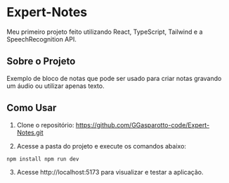 # Expert-Notes
Meu primeiro projeto feito utilizando React, TypeScript, Tailwind e a SpeechRecognition API.

## Sobre o Projeto
Exemplo de bloco de notas que pode ser usado para criar notas gravando um áudio ou utilizar apenas texto.

## Como Usar
1. Clone o repositório: https://github.com/GGasparotto-code/Expert-Notes.git

2. Acesse a pasta do projeto e execute os comandos abaixo:

```npm install npm run dev```

3. Acesse http://localhost:5173 para visualizar e testar a aplicação.
